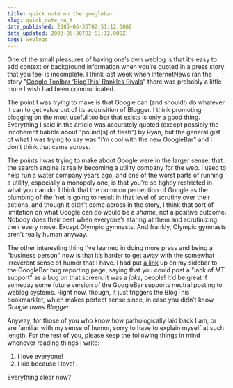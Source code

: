 ```yaml
---
title: quick note on the googlebar
slug: quick_note_on_t
date_published: 2003-06-30T02:51:12.000Z
date_updated: 2003-06-30T02:51:12.000Z
tags: weblogs
---
```


One of the small pleasures of having one’s own weblog is that it’s easy to add context or background information when you’re quoted in a press story that you feel is incomplete. I think last week when InternetNews ran the story "[Google Toolbar ‘BlogThis’ Rankles Rivals](http://www.atnewyork.com/news/article.php/2228651)" there was probably a little more I wish had been communicated.

The point I was *trying* to make is that Google can (and should!) do whatever it can to get value out of its acquisition of Blogger. I think promoting blogging on the most useful toolbar that exists is only a good thing. Everything I said in the article was accurately quoted (except possibly the incoherent babble about "pound[s] of flesh") by Ryan, but the general gist of what I was trying to say was "I’m cool with the new GoogleBar" and I don’t think that came across.

The points I was trying to make about Google were in the larger sense, that the search engine is really becoming a utility company for the web. I used to help run a water company years ago, and one of the worst parts of running a utility, especially a monopoly one, is that you’re so tightly restricted in what you can do. I think that the common perception of Google as the plumbing of the ‘net is going to result in that level of scrutiny over their actions, and though it didn’t come across in the story, I think that sort of limitation on what Google can do would be a *shame*, not a positive outcome. Nobody does their best when everyone’s staring at them and scrutinizing their every move. Except Olympic gymnasts. And frankly, Olympic gymnasts aren’t really human anyway.

The other interesting thing I’ve learned in doing more press and being a "business person" now is that it’s harder to get away with the somewhat irreverent sense of humor that I have. I had put [a link](http://www.dashes.com/links/archives/20030622.php#006556) up on my sidebar to the GoogleBar bug reporting page, saying that you could post a "lack of MT support" as a bug on that screen. It was a *joke*, people! It’d be great if someday some future version of the GoogleBar supports neutral posting to weblog systems. Right now, though, it just triggers the BlogThis bookmarklet, which makes perfect sense since, in case you didn’t know, *Google owns Blogger*.

Anyway, for those of you who know how pathologically laid back I am, or are familiar with my sense of humor, sorry to have to explain myself at such length. For the rest of you, please keep the following things in mind whenever reading things I write:

1. I love everyone!
2. I kid because I love!

Everything clear now?
